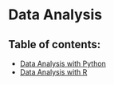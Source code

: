 
# Data Analysis


## Table of contents:

- [Data Analysis with Python](DataAnalysisPython)
- [Data Analysis with R](DataAnalysisR)
